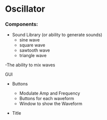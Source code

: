 # Oscillator

### Components:

- Sound Library (or ability to generate sounds)
	- sine wave
	- square wave
	- sawtooth wave
	- triangle wave

 -The ability to mix waves

GUI

- Buttons
	- Modulate Amp and Frequency
	- Buttons for each waveform
	- Window to show the Waveform
	
- Title
